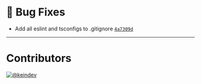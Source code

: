 # :bug: Bug Fixes

- Add all eslint and tsconfigs to .gitignore [`4a7309d`](https://github.com/tagproject/ts-package-shared-config/commit/4a7309d7c7568b2338e3a3fdadbb0b51f05d5b26)

---

# Contributors

[![@keindev](https://avatars.githubusercontent.com/u/4527292?v=4&s=40)](https://github.com/keindev)
